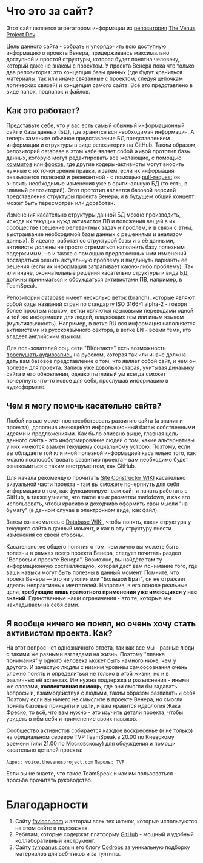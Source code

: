 # Что это за сайт?

Этот сайт является агрегатором информации из [репозитория](# "Репозиторий (хранилище) - место, где хранятся и поддерживаются какие-либо данные") [The Venus Project Dev](https://github.com/thevenusproject-dev).

Цель данного сайта - собрать и упорядочить всю доступную информацию о проекте Венера, придерживаясь максимально доступной и простой структуры, которая будет понятна человеку, который даже не знаком с проектом.
У проекта Венера пока что только два репозитория: это концепция базы данных (где будут храниться материалы, так или иначе связанные с проектом, следуя цепочкам логических связей) и концепция самого сайта. Всё это представлено в виде папок, подпапок и файлов.

## Как это работает?

Представьте себе, что у вас есть самый обычный информационный сайт и база данных (БД), где хранится вся необходимая информация. А теперь замените обычное представление БД представлением информации и структуры в виде репозитория на GitHub. Таким образом, репозиторий database в этом хабе являет собой живой прототип базы данных, которую могут редактировать все желающие, с помощью [коммитов](#tooltip&size=64&color=f20&flaticon_id=3686 "англ. commit — операция сохранения изменений и загрузки файлов на сервер системы управления версиями") или [форков](#tooltip&size=64&color=f20&flaticon_id=23945 "англ. fork — ответвление, использование кодовой базы программного проекта в качестве старта для другого"), где другие кодеры-активисты могут вносить нужные с их точки зрения правки, и затем, если их информация оказывается полезной и релевантной - с помощью [pull-request](http://habrahabr.ru/post/125999/)'ов вносить необходимые изменения уже в оригинальную БД (то есть, в главный репозиторий). Этот прототип является базовой версией представления структуры проекта Венера, и в будущем общий концепт может быть пересмотрен или доработан.

Изменения касательно структуры данной БД можно производить, исходя их текущих нужд активистов ПВ и положения вещей в их сообществе (решение релевантных задач и проблем, и в связи с этим, выстраивание необходимой базы данных с решениями и анализом данных). В идеале, работая со структурой базы и с её данными, активисты должны не просто стремиться наполнить базу полезным содержимым, но и также с помощью предложенных ими изменений постараться решить актуальную проблему и выдвинуть варианты её решения (если их информация затрагивает какую-либо проблему). Так или иначе, окончательные решения касательно структуры и вида БД должны приниматься и обсуждаться активистами ПВ, например, в TeamSpeak.

Репозиторий database имеет несколько веток (branch), которые являют собой коды названий стран по стандарту ISO 3166-1 alpha-2 - говоря более простым языком, ветки являются языковыми переводами одной и той же информации для людей, владеющих тем или иным языком (мультиязычность). Например, в ветке RU вся информация наполняется активистами из русскоязычного сектора, в ветке EN - всеми теми, кто владеет английским языком.

Для пользователей соц. сети "ВКонтакте" есть возможность [прослушать аудиозапись](https://vk.com/thevenusproject_studygroup?w=wall-41616001_476) на русском, которая так или иначе должна дать вам базовое представление о том, что являет собой сайт, и чем он полезен для проекта. Запись уже довольно старая, учитывая динамику сайта и его обновления, однако пытливый ум всегда сможет почерпнуть что-то новое для себя, прослушав информацию в аудиоформате.

## Чем я могу помочь касательно сайта?

Любой из вас может поспособствовать развитию сайта (а значит и проекта), дополнив имеющийся информационный багаж собственными идеями и предложениями. Как было описано выше, главная цель данного сайта - это информирование людей о том, какие альтернативы у них имеются взамен текущему социальному устрою. Поэтому, если вы обладаете той или иной полезной информацией касательно того, как можно поспособствовать развитию проекта - вам необходимо будет ознакомиться с таким инструментом, как GitHub.

Для начала рекомендую прочитать [Site Constructor WIKI](https://github.com/thevenusproject-dev/site-constructor/wiki) касательно визуальной части проекта - там вы сможете почерпнуть для себя информацию о том, как функционирует сам сайт и начать работать с GitHub, а также узнаете, что такое язык разметки markdown, и как его использовать, чтобы красиво и доходчиво оформить свои мысли "на бумагу" (в данном случае в электронном виде, как файл).

Затем ознакомьтесь с [Database WIKI](https://github.com/thevenusproject-dev/database/wiki), чтобы понять, какая структура у текущего сайта в данный момент, и как в эту структуру внести изменения со своей стороны.

Касательно же общего понятия о том, чем лично вы можете быть полезны в рамках всего проекта Венера, следует почитать раздел "Вопросы о проекте Венера". Возможно, вы найдёте там ту информационную составляющую, которая даст вам понимание того, где ваши навыки могут быть полезны в данный момент. Помните, что проект Венера — это не утопия или "Большой Брат", он не отражает идеалы непрактичных мечтателей. Напротив, в его основе реальные цели, **требующие лишь грамотного применения уже имеющихся у нас знаний**. Единственные наши ограничения - это те, которые мы накладываем на себя сами. 

## Я вообще ничего не понял, но очень хочу стать активистом проекта. Как?

На этот вопрос нет однозначного ответа, так как все мы - разные люди с такими же разными взглядами на жизнь. Поэтому "планка понимания" у одного человека может быть намного ниже, чем у другого. И зачастую людям с низким уровнем самоосознания очень сложно понять и определиться не только в этой жизни, но и в различных её аспектах. Им нужна поддержка и разъяснения - иными же словами, **коллективная помощь**, где они смогли бы задавать вопросы и, взаимодействуя с людьми, таким образом развивать и себя. Поэтому если вы ничего не смыслите в проекте Венера, но смогли понять базовые принципы и цели, и вам нравится идеология Жака Фреско, то всё, что вам нужно - это изучить детали проекта, чтобы увидеть в нём себя и применение своих навыков.

Сообщество активистов собирается каждое воскресенье (и не только) на официальном сервере TVP TeamSpeak в 20.00 по Киевскому времени (или 21.00 по Московскому) для обсуждения и помощи касательно деталей проекта:

`Адрес: voice.thevenusproject.com`
`Пароль: TVP`

Если вы не знаете, что такое TeamSpeak и как им пользоваться - просьба прочитать руководство.

# Благодарности

1. Сайту [favicon.com](http://www.flaticon.com/) и авторам всех тех иконок, которые используются на этом сайте в подсказках.
2. Ребятам, которые содержат платформу [GitHub](https://github.com/) - мощный и удобный коллаборативный инструмент.
3. Сайту [tympanus.com](http://tympanus.net/) и его блогу [Codrops](http://tympanus.net/codrops/2014/10/07/tooltip-styles-inspiration/) за уникальную подборку материалов для веб-гиков и за тултипы.
